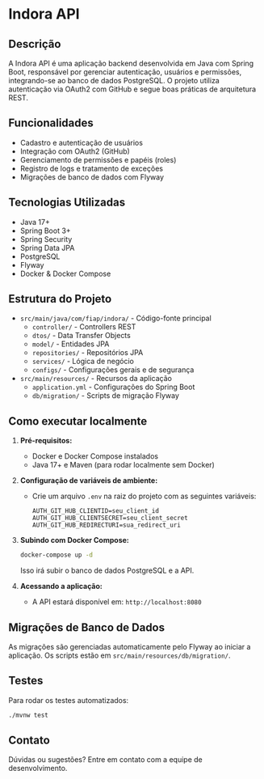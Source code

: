 # Indora API

## Descrição
A Indora API é uma aplicação backend desenvolvida em Java com Spring Boot, responsável por gerenciar autenticação, usuários e permissões, integrando-se ao banco de dados PostgreSQL. O projeto utiliza autenticação via OAuth2 com GitHub e segue boas práticas de arquitetura REST.

## Funcionalidades
- Cadastro e autenticação de usuários
- Integração com OAuth2 (GitHub)
- Gerenciamento de permissões e papéis (roles)
- Registro de logs e tratamento de exceções
- Migrações de banco de dados com Flyway

## Tecnologias Utilizadas
- Java 17+
- Spring Boot 3+
- Spring Security
- Spring Data JPA
- PostgreSQL
- Flyway
- Docker & Docker Compose

## Estrutura do Projeto
- `src/main/java/com/fiap/indora/` - Código-fonte principal
  - `controller/` - Controllers REST
  - `dtos/` - Data Transfer Objects
  - `model/` - Entidades JPA
  - `repositories/` - Repositórios JPA
  - `services/` - Lógica de negócio
  - `configs/` - Configurações gerais e de segurança
- `src/main/resources/` - Recursos da aplicação
  - `application.yml` - Configurações do Spring Boot
  - `db/migration/` - Scripts de migração Flyway

## Como executar localmente
1. **Pré-requisitos:**
   - Docker e Docker Compose instalados
   - Java 17+ e Maven (para rodar localmente sem Docker)

2. **Configuração de variáveis de ambiente:**
   - Crie um arquivo `.env` na raiz do projeto com as seguintes variáveis:
     ```env
     AUTH_GIT_HUB_CLIENTID=seu_client_id
     AUTH_GIT_HUB_CLIENTSECRET=seu_client_secret
     AUTH_GIT_HUB_REDIRECTURI=sua_redirect_uri
     ```

3. **Subindo com Docker Compose:**
   ```sh
   docker-compose up -d
   ```
   Isso irá subir o banco de dados PostgreSQL e a API.

4. **Acessando a aplicação:**
   - A API estará disponível em: `http://localhost:8080`

## Migrações de Banco de Dados
As migrações são gerenciadas automaticamente pelo Flyway ao iniciar a aplicação. Os scripts estão em `src/main/resources/db/migration/`.

## Testes
Para rodar os testes automatizados:
```sh
./mvnw test
```

## Contato
Dúvidas ou sugestões? Entre em contato com a equipe de desenvolvimento.


